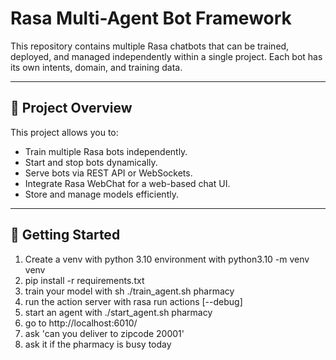 # Rasa Multi-Agent Bot Framework

This repository contains multiple Rasa chatbots that can be trained, deployed, and managed independently within a single project. Each bot has its own intents, domain, and training data.

---

## 📌 Project Overview

This project allows you to:
- Train multiple Rasa bots independently.
- Start and stop bots dynamically.
- Serve bots via REST API or WebSockets.
- Integrate Rasa WebChat for a web-based chat UI.
- Store and manage models efficiently.

---

## 📂 Getting Started

1. Create a venv with python 3.10 environment with python3.10 -m venv venv
2. pip install -r requirements.txt
3. train your model with sh ./train_agent.sh pharmacy
4. run the action server with rasa run actions [--debug]
5. start an agent with ./start_agent.sh pharmacy
6. go to http://localhost:6010/
7. ask 'can you deliver to zipcode 20001'
8. ask it if the pharmacy is busy today 


